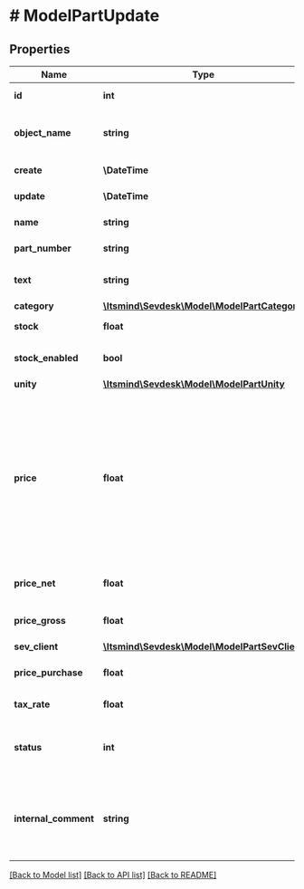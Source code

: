 # # ModelPartUpdate

## Properties

Name | Type | Description | Notes
------------ | ------------- | ------------- | -------------
**id** | **int** | The part id | [optional] [readonly]
**object_name** | **string** | The part object name | [optional] [readonly] [default to 'Part']
**create** | **\DateTime** | Date of part creation | [optional] [readonly]
**update** | **\DateTime** | Date of last part update | [optional] [readonly]
**name** | **string** | Name of the part | [optional]
**part_number** | **string** | The part number | [optional]
**text** | **string** | A text describing the part | [optional]
**category** | [**\Itsmind\Sevdesk\Model\ModelPartCategory**](ModelPartCategory.md) |  | [optional]
**stock** | **float** | The stock of the part | [optional]
**stock_enabled** | **bool** | Defines if the stock should be enabled | [optional]
**unity** | [**\Itsmind\Sevdesk\Model\ModelPartUnity**](ModelPartUnity.md) |  | [optional]
**price** | **float** | Net price for which the part is sold. we will change this parameter so that the gross price is calculated automatically, until then the priceGross parameter must be used. | [optional]
**price_net** | **float** | Net price for which the part is sold | [optional]
**price_gross** | **float** | Gross price for which the part is sold | [optional]
**sev_client** | [**\Itsmind\Sevdesk\Model\ModelPartSevClient**](ModelPartSevClient.md) |  | [optional]
**price_purchase** | **float** | Purchase price of the part | [optional]
**tax_rate** | **float** | Tax rate of the part | [optional]
**status** | **int** | Status of the part. 50 &lt;-&gt; Inactive - 100 &lt;-&gt; Active | [optional]
**internal_comment** | **string** | An internal comment for the part.&lt;br&gt;       Does not appear on invoices and orders. | [optional]

[[Back to Model list]](../../README.md#models) [[Back to API list]](../../README.md#endpoints) [[Back to README]](../../README.md)
